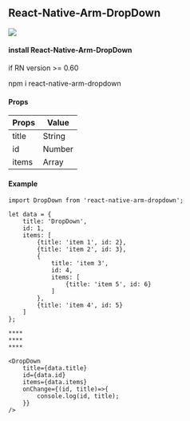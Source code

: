 ## React-Native-Arm-DropDown

<img src="https://raw.githubusercontent.com/AmurKhoyetsyan/React-Native-DropDown/master/src/gif/dropdown.gif" />

#### install React-Native-Arm-DropDown

if RN version >= 0.60

npm i react-native-arm-dropdown

#### Props

| Props            |  Value         |
| ---------------- | ---------------|
| title            | String         |
| id               | Number         |
| items            | Array          |

#### Example

    import DropDown from 'react-native-arm-dropdown';
    
    let data = {
        title: 'DropDown',
        id: 1,
        items: [
            {title: 'item 1', id: 2},
            {title: 'item 2', id: 3},
            {
                title: 'item 3',
                id: 4,
                items: [
                    {title: 'item 5', id: 6}
                ]
            },
            {title: 'item 4', id: 5}
        ]
    };

    ****
    ****
    ****

    <DropDown
        title={data.title}
        id={data.id}
        items={data.items}
        onChange={(id, title)=>{
            console.log(id, title);
        }}
    />
